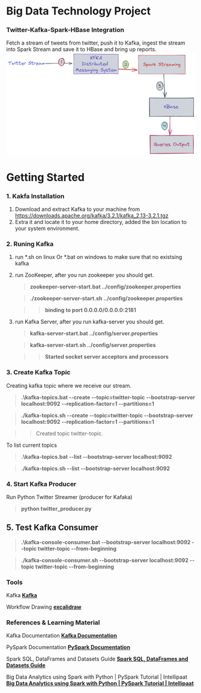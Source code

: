 # Big Data Technology Project 
### Twitter-Kafka-Spark-HBase Integration

Fetch a stream of tweets from twitter, push it to Kafka, ingest the stream into Spark Stream and save it to HBase and bring up reports.
![Workflow](./assets/workflow.png)
# Getting Started

### 1. Kakfa Installation 

1. Download and extract Kafka to your machine from https://downloads.apache.org/kafka/3.2.1/kafka_2.13-3.2.1.tgz
2. Extra it and locate it to your home directory, added the bin location to your system environment.

### 2. Runing Kafka
1. run *.sh on linux Or *.bat on windows to make sure that no existsing kafka
2. run ZooKeeper, after you run zookeeper you should get.  
   > **zookeeper-server-start.bat ../config/zookeeper.properties**
   
   > **./zookeeper-server-start.sh ../config/zookeeper.properties**
 
   > > **binding to port 0.0.0.0/0.0.0.0:2181**
   
   
3. run Kafka Server, after you run kafka-server you should get.
   > **kafka-server-start.bat ../config/server.properties**
   
   > **kafka-server-start.sh ../config/server.properties**
   
   > > **Started socket server acceptors and processors**

### 3. Create Kafka Topic
Creating kafka topic where we receive our stream.
   > **.\kafka-topics.bat --create --topic=twitter-topic --bootstrap-server localhost:9092 --replication-factor=1 --partitions=1**
  
   > **./kafka-topics.sh --create --topic=twitter-topic --bootstrap-server localhost:9092 --replication-factor=1 --partitions=1**

   >> Created topic twitter-topic.
   
To list current topics
   > **.\kafka-topics.bat --list --bootstrap-server localhost:9092**

   > **./kafka-topics.sh --list --bootstrap-server localhost:9092**

### 4. Start Kafka Producer
Run Python Twitter Streamer (producer for Kafaka)
> **python twitter_producer.py**

## 5. Test Kafka Consumer
> **.\kafka-console-consumer.bat --bootstrap-server localhost:9092 --topic twitter-topic --from-beginning**

> **./kafka-console-consumer.sh --bootstrap-server localhost:9092 --topic twitter-topic --from-beginning**

### Tools
Kafka **[Kafka](https://kafka.apache.org/quickstart)**

Workflow Drawing **[excalidraw](https://excalidraw.com/)**

### References & Learning Material

Kafka Documentation **[Kafka Documentation](https://kafka.apache.org/documentation/#quickstart)**

PySpark Documentation **[PySpark Documentation](https://spark.apache.org/docs/latest/api/python/index.html)**

Spark SQL, DataFrames and Datasets Guide **[Spark SQL, DataFrames and Datasets Guide](https://spark.apache.org/docs/latest/sql-programming-guide.html)**

Big Data Analytics using Spark with Python | PySpark Tutorial | Intellipaat **[Big Data Analytics using Spark with Python | PySpark Tutorial | Intellipaat](https://www.youtube.com/watch?v=e5R1o55YgkU)**
